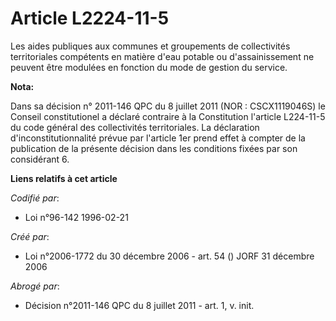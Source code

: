 # Article L2224-11-5

Les aides publiques aux communes et groupements de collectivités territoriales compétents en matière d'eau potable ou
d'assainissement ne peuvent être modulées en fonction du mode de gestion du service.

**Nota:**

Dans sa décision n° 2011-146 QPC du 8 juillet 2011 (NOR : CSCX1119046S) le Conseil constitutionel a déclaré contraire à la
Constitution l'article L224-11-5 du code général des collectivités territoriales. La déclaration d'inconstitutionnalité
prévue par l'article 1er prend effet à compter de la publication de la présente décision dans les conditions fixées par son
considérant 6.

**Liens relatifs à cet article**

_Codifié par_:

  - Loi n°96-142 1996-02-21

_Créé par_:

  - Loi n°2006-1772 du 30 décembre 2006 - art. 54 () JORF 31 décembre 2006

_Abrogé par_:

  - Décision n°2011-146 QPC du 8 juillet 2011 - art. 1, v. init.
